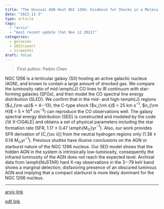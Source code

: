 ```yaml
---
title: "The Unusual AGN Host NGC 1266: Evidence for Shocks in a Molecular Gas Rich S0 Galaxy with a Low Luminosity Nucleus"
date: "2022-11-3"
type: article
tags:
  - "arxiv"
  - "most recent update (Sat Nov 12 2022)"
categories:
  - galaxies
  - 2022(year)
  - 11(month)
draft: false
---
```


> First author: Peibin Chen

 NGC 1266 is a lenticular galaxy (S0) hosting an active galactic nucleus
(AGN), and known to contain a large amount of shocked gas. We compare the
luminosity ratio of mid-\emph{J} CO lines to IR continuum with star-forming
galaxies (SFGs), and then model the CO spectral line energy distribution
(SLED). We confirm that in the mid- and high-\emph{J} regions ($J_{\rm up}$ =
4--13), the C-type shock ($v_{\rm s}$ = 25 km s$^{-1}$, $n_{\rm H}$ =
$5\times10^{4}$ cm$^{-3}$) can reproduce the CO observations well. The galaxy
spectral energy distribution (SED) is constructed and modeled by the code {\tt
X-CIGALE} and obtains a set of physical parameters including the star formation
rate (SFR, 1.17 $\pm$ 0.47 \emph{M$_{\odot}$}yr$^{-1}$). Also, our work
provides SFR derivation of [C\,{\sc ii}] from the neutral hydrogen regions only
(1.38 $\pm$ 0.14 $M_{\odot}$yr$^{-1}$). Previous studies have illusive
conclusions on the AGN or starburst nature of the NGC 1266 nucleus. Our SED
model shows that the hidden AGN in the system is intrinsically low-luminosity,
consequently the infrared luminosity of the AGN does not reach the expected
level. Archival data from \emph{NuSTAR} hard X-ray observations in the 3--79
keV band shows a marginal detection, disfavoring presence of an obscured
luminous AGN and implying that a compact starburst is more likely dominant for
the NGC 1266 nucleus.

---
[arxiv link](http://arxiv.org/abs/2211.01641v1)

[pdf link](http://arxiv.org/pdf/2211.01641v1)